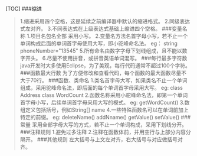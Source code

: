 [TOC]
###缩进
>1.缩进采用四个空格，这是延续之前编译器中默认的缩进格式。
2.同级表达式左对齐。
3.不同表达式在上级表达式基础上缩进四个空格。
###变量名称
>1.项目名包名全部 采用小写。
2.变量名方法名首字母小写，若不止一个单词构成后面的单词首字母使用大写，即小驼峰命名法。
eg： string phoneNumber="13545"
5.所有命名由数字字母下划线组成，且不能以数字开头。
6.尽量不使用拼音，或拼音英语单词混写。
###每行最多字符数
>java开发时大多使用Eclipse，为了美观，每行代码通常不超过100个字符。
###函数最大行数
>为了方便修改和查看代码，每个函数的最大函数尽量不大于70行。
###函数、类命名
>1.类名首字母大写，如果类名不止一个单词组成，采用驼峰命名法，即后面的每个单词首字母采用大写。
eg: class Address         class WordCount
2.函数名称采用小驼峰命名法，即第一个单词首字母小写，后续单词首字母采用大写的模式。
eg: getWordCount()
3.数组定义包括括号，例如String[] name
4.一些特殊函数名可以在单词前加上特定的前缀。
eg: deleteName() addNname() getValue() setValue()
###常量
>采用全部字母大写的方式，若不止一个单词构成，采用下划线分开。
###注释规则
>1.避免过多注释
2.注释在函数体前，并用空行与上部分内容分隔开。
###其他规则
>左大括号与上文左对齐，右大括号与对应做括号对齐。